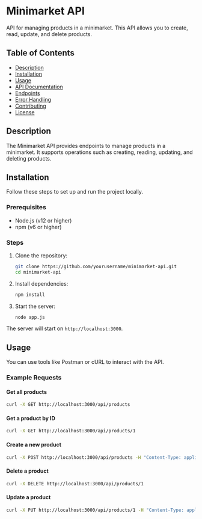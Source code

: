 # Minimarket API

API for managing products in a minimarket. This API allows you to create, read, update, and delete products.

## Table of Contents

- [Description](#description)
- [Installation](#installation)
- [Usage](#usage)
- [API Documentation](#api-documentation)
- [Endpoints](#endpoints)
- [Error Handling](#error-handling)
- [Contributing](#contributing)
- [License](#license)

## Description

The Minimarket API provides endpoints to manage products in a minimarket. It supports operations such as creating, reading, updating, and deleting products.

## Installation

Follow these steps to set up and run the project locally.

### Prerequisites

- Node.js (v12 or higher)
- npm (v6 or higher)

### Steps

1. Clone the repository:
    ```sh
    git clone https://github.com/yourusername/minimarket-api.git
    cd minimarket-api
    ```

2. Install dependencies:
    ```sh
    npm install
    ```

3. Start the server:
    ```sh
    node app.js
    ```

The server will start on `http://localhost:3000`.

## Usage

You can use tools like Postman or cURL to interact with the API.

### Example Requests

#### Get all products
```sh
curl -X GET http://localhost:3000/api/products
```

#### Get a product by ID
```sh
curl -X GET http://localhost:3000/api/products/1

```
#### Create a new product
```sh
curl -X POST http://localhost:3000/api/products -H "Content-Type: application/json" -d '{"name": "Product Name", "price": 100, "quantity": 10, "description": "Product Description"}'
```

#### Delete a product
```sh
curl -X DELETE http://localhost:3000/api/products/1
```

#### Update a product
```sh
curl -X PUT http://localhost:3000/api/products/1 -H "Content-Type: application/json" -d '{"name": "Updated Product Name", "price": 150, "quantity": 20, "description": "Updated Product Description"}'
```